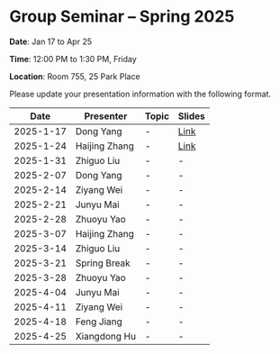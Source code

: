 # Group Seminar – Spring 2025

 **Date**: Jan 17 to Apr 25
 
 **Time**: 12:00 PM to 1:30 PM, Friday
 
 **Location**: Room 755, 25 Park Place

Please update your presentation information with the following format.

| Date       |   Presenter   | Topic | Slides |
|------------|---------------|-------|--------|
| 2025-1-17  | Dong Yang     | -     | [Link](https://github.com/GSUGroup/GroupMeetingSchedule/blob/main/Slides/DongYang/Radio%20Map%20Estimation_GroupMeeting_20250117.pptx)|
| 2025-1-24  | Haijing Zhang | -     | [Link](https://github.com/GSUGroup/GroupMeetingSchedule/tree/main/Slides/Haijing%20Zhang)|
| 2025-1-31  | Zhiguo Liu    | -     | -      |
| 2025-2-07  | Dong Yang     | -     | -      |
| 2025-2-14  | Ziyang Wei    | -     | -      |
| 2025-2-21  | Junyu Mai     | -     | -      |
| 2025-2-28  | Zhuoyu Yao    | -     | -      |
| 2025-3-07  | Haijing Zhang | -     | -      |
| 2025-3-14  | Zhiguo Liu    | -     | -      |
| 2025-3-21  | Spring Break  | -     | -      |
| 2025-3-28  | Zhuoyu Yao    | -     | -      |
| 2025-4-04  | Junyu Mai     | -     | -      |
| 2025-4-11  | Ziyang Wei    | -     | -      |
| 2025-4-18  | Feng Jiang    | -     | -      |
| 2025-4-25  | Xiangdong Hu  | -     | -      |
